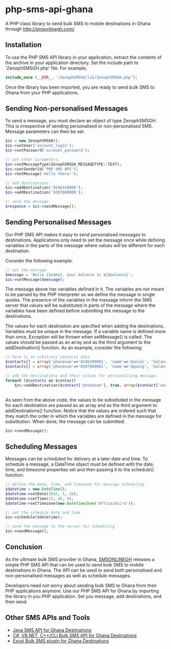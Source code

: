 # php-sms-api-ghana
A PHP class library to send bulk SMS to mobile destinations in Ghana through http://smsonlinegh.com/



## Installation
To use the PHP SMS API library in your application, extract the contents of the archive in your application directory. Set the include path to 'ZenophSMSGH.php' file. For example,


```php
include_once (__DIR__.'/ZenophSMSGH/lib/ZenophSMSGH.php');
```

Once the library has been imported, you are ready to send bulk SMS to Ghana from your PHP applications.


## Sending Non-personalised Messages
To send a message, you must declare an object of type ZenophSMSGH. This is irrespective of sending personalised or non-personalised SMS. Message parameters can then be set.

```php
$zs = new ZenophSMSGH();
$zs->setUser('account_login');
$zs->setPassword('account_password');

// set other parameters.
$zs->setMessageType(ZenophSMSGH_MESSAGETYPE::TEXT);
$zs->setSenderId('PHP SMS API');
$zs->SetMessage('Hello there!');

// add destinations.
$zs->addDestination('0246310000');
$zs->addDestination('0207000000');

// send the message.
$response = $zs->sendMessage();
```

## Sending Personalised Messages
Our PHP SMS API makes it easy to send personalised messages to destinations. Applications only need to set the message once while defining variables in the parts of the message where values will be different for each destination.

Consider the following example:

```php
// set the message
$message = 'Hello {$name}, your balance is ${$balance}';
$zs->setMessage($message);
```

The message above has variables defined in it. The variables are not meant to be parsed by the PHP interpreter so we define the
message in single quotes. The presence of the variables in the message inform the SMS server that values will be substituted in parts of the message where the variables have been defined before submitting the message to the destinations.

The values for each destination are specified when adding the destinations. Variables must be unique in the message. If a variable name is defined more than once, Exception will be thrown when setMessage() is called. The values should be passed as an array and as the third argument to the addDestination() function. As an example, consider the following:

```php
// here is an arbitrary contacts data
$contacts[] = array('phonenum'=>'0246300001', 'name'=>'Daniel', 'balance'=>546.89);
$contacts[] = array('phonenum'=>'0207000001', 'name'=>'Oppong', 'balance'=>324.56);

// add the destinations and their values for personalising message.
foreach ($contacts as $contact)
    $zs->addDestination($contact['phonenum'], true, array($contact['name'], $contact['balance']));
    
```

As seen from the above code, the values to be substituted in the message for each destination are passed as an array and as the third argument to addDestinations() function. Notice that the values are ordered such that they match the order in which the variables are defined in the message for substitution. When done, the message can be submitted:

```php
$zs->sendMessage();
````

## Scheduling Messages
Messages can be scheduled for delivery at a later date and time. To schedule a message, a DateTime object must be defined with the date, time, and timezone properties set and then passing it to the schedule() function:

```php
// define the date, time, and timezone for message scheduling
$datetime = new DateTime();
$datetime->setDate(2016, 5, 28);
$datetime->setTime(13, 45, 0);
$datetime->setTimezone(new DateTimeZone('Africa/Accra'));

// set the schedule date and time
$zs->schedule($datetime);

// send the message to the server for scheduling
$zs->sendMessage();
```

## Conclusion
As the ultimate bulk SMS provider in Ghana, <a alt='Cheap bulk SMS provider in Ghana' href='http://smsonlinegh.com/'>SMSONLINEGH</a> releases a simple PHP SMS API that can be used to send bulk SMS to mobile destinations in Ghana. The API can be used to send both personalised and non-personalised messages as well as schedule messages. 

Developers need not worry about sending bulk SMS to Ghana from their PHP applications anymore. Use our PHP SMS API for Ghana by importing the library in you PHP application. Set you message, add destinations, and then send.

## Other SMS APIs and Tools
- <a alt='Java SMS API for Ghana Destinations' target='_blank' href='http://smsonlinegh.com/resources.php?page=java-api'>Java SMS API for Ghana Destinations</a>
- <a alt='C#, VB.NET, C++/CLI SMS API for Ghana Destinations' target='_blank' href='http://smsonlinegh.com/resources.php?page=dotnet-api'>C#, VB.NET, C++/CLI Bulk SMS API for Ghana Destinations</a>
- <a alt='Send Bulk SMS in Ghana from Excel spreadsheet' target='_blank' href='http://smsonlinegh.com/resources.php?page=excel-sms-plugin'>Excel Bulk SMS plugin for Ghana Destinations</a>
